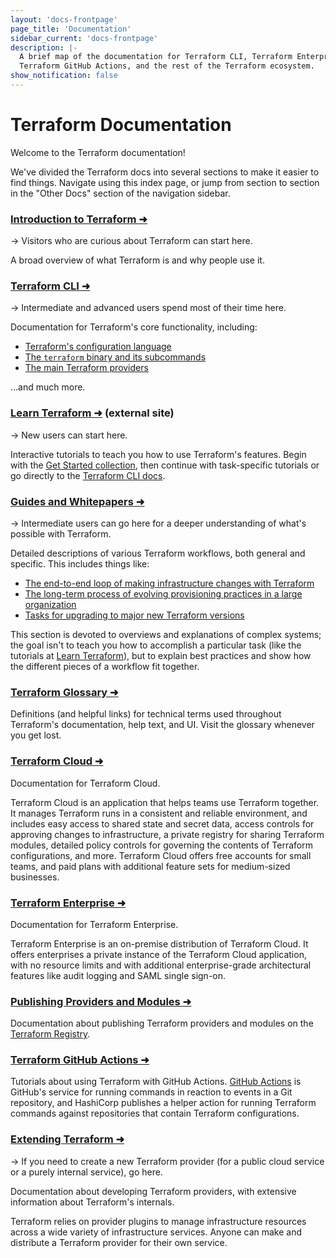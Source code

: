 ```yaml
---
layout: 'docs-frontpage'
page_title: 'Documentation'
sidebar_current: 'docs-frontpage'
description: |-
  A brief map of the documentation for Terraform CLI, Terraform Enterprise, the
  Terraform GitHub Actions, and the rest of the Terraform ecosystem.
show_notification: false
---
```


# Terraform Documentation

Welcome to the Terraform documentation!

We've divided the Terraform docs into several sections to make it easier to find things. Navigate using this index page, or jump from section to section in the "Other Docs" section of the navigation sidebar.

<div class="container-fluid"><div class="row">

<div class="col-md-6 col-sm-12">

### [Introduction to Terraform ➜](/intro/index.html)

-> Visitors who are curious about Terraform can start here.

A broad overview of what Terraform is and why people use it.

### [Terraform CLI ➜](/docs/cli-index.html)

-> Intermediate and advanced users spend most of their time here.

Documentation for Terraform's core functionality, including:

- [Terraform's configuration language](/docs/configuration/index.html)
- [The `terraform` binary and its subcommands](/docs/commands/index.html)
- [The main Terraform providers](/docs/providers/index.html)

...and much more.

### [Learn Terraform ➜](https://learn.hashicorp.com/terraform?utm_source=WEBSITE&utm_medium=WEB_IO&utm_offer=ARTICLE_PAGE&utm_content=DOCS) (external site)

-> New users can start here.

Interactive tutorials to teach you how to use Terraform's features. Begin with the [Get Started collection](https://learn.hashicorp.com/collections/terraform/aws-get-started?utm_source=WEBSITE&utm_medium=WEB_IO&utm_offer=ARTICLE_PAGE&utm_content=DOCS), then continue with task-specific tutorials or go directly to the [Terraform CLI docs](/docs/cli-index.html).

### [Guides and Whitepapers ➜](/guides/index.html)

-> Intermediate users can go here for a deeper understanding of what's possible with Terraform.

Detailed descriptions of various Terraform workflows, both general and specific. This includes things like:

- [The end-to-end loop of making infrastructure changes with Terraform](/guides/core-workflow.html)
- [The long-term process of evolving provisioning practices in a large organization](/docs/cloud/guides/recommended-practices/index.html)
- [Tasks for upgrading to major new Terraform versions](/upgrade-guides/index.html)

This section is devoted to overviews and explanations of complex systems; the goal isn't to teach you how to accomplish a particular task (like the tutorials at [Learn Terraform](https://learn.hashicorp.com/terraform?utm_source=WEBSITE&utm_medium=WEB_IO&utm_offer=ARTICLE_PAGE&utm_content=DOCS)), but to explain best practices and show how the different pieces of a workflow fit together.

</div>

<div class="col-md-6 col-sm-12">

### [Terraform Glossary ➜](/docs/glossary.html)

Definitions (and helpful links) for technical terms used throughout Terraform's documentation, help text, and UI. Visit the glossary whenever you get lost.

### [Terraform Cloud ➜](/docs/cloud/index.html)

Documentation for Terraform Cloud.

Terraform Cloud is an application that helps teams use Terraform together. It manages Terraform runs in a consistent and reliable environment, and includes easy access to shared state and secret data, access controls for approving changes to infrastructure, a private registry for sharing Terraform modules, detailed policy controls for governing the contents of Terraform configurations, and more. Terraform Cloud offers free accounts for small teams, and paid plans with additional feature sets for medium-sized businesses.

### [Terraform Enterprise ➜](/docs/enterprise/index.html)

Documentation for Terraform Enterprise.

Terraform Enterprise is an on-premise distribution of Terraform Cloud. It offers enterprises a private instance of the Terraform Cloud application, with no resource limits and with additional enterprise-grade architectural features like audit logging and SAML single sign-on.

### [Publishing Providers and Modules ➜](/docs/registry/index.html)

Documentation about publishing Terraform providers and modules on the [Terraform Registry](https://registry.terraform.io/).

### [Terraform GitHub Actions ➜](https://learn.hashicorp.com/tutorials/terraform/github-actions?utm_source=WEBSITE&utm_medium=WEB_IO&utm_offer=ARTICLE_PAGE&utm_content=DOCS)

Tutorials about using Terraform with GitHub Actions. [GitHub Actions](https://developer.github.com/actions) is GitHub's service for running commands in reaction to events in a Git repository, and HashiCorp publishes a helper action for running Terraform commands against repositories that contain Terraform configurations.

### [Extending Terraform ➜](/docs/extend/index.html)

-> If you need to create a new Terraform provider (for a public cloud service or a purely internal service), go here.

Documentation about developing Terraform providers, with extensive information about Terraform's internals.

Terraform relies on provider plugins to manage infrastructure resources across a wide variety of infrastructure services. Anyone can make and distribute a Terraform provider for their own service.

</div>

</div></div>

